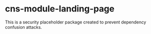 # cns-module-landing-page

This is a security placeholder package created to prevent dependency confusion attacks.